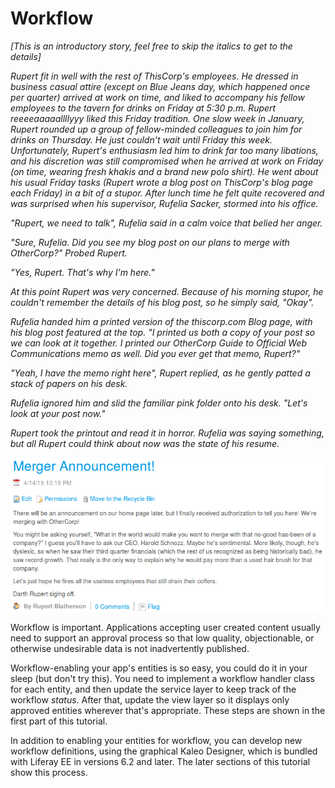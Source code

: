 # Workflow

*[This is an introductory story, feel free to skip the italics to get to the
details]*

*Rupert fit in well with the rest of ThisCorp's employees. He dressed in
business casual attire (except on Blue Jeans day, which happened once per
quarter) arrived at work on time, and liked to accompany his fellow employees
to the tavern for drinks on Friday at 5:30 p.m. Rupert reeeeaaaaallllyyy liked
this Friday tradition. One slow week in January, Rupert rounded up a group of
fellow-minded colleagues to join him for drinks on Thursday. He just couldn't
wait until Friday this week. Unfortunately, Rupert's enthusiasm led him to
drink far too many libations, and his discretion was still compromised when he
arrived at work on Friday (on time, wearing fresh khakis and a brand new polo
shirt). He went about his  usual Friday tasks (Rupert wrote a blog post on
ThisCorp's blog page each Friday) in a bit of a stupor. After lunch time he
felt quite recovered and was surprised when his supervisor, Rufelia Sacker,
stormed into his office.*

*"Rupert, we need to talk", Rufelia said in a calm voice that belied her
anger.*

*"Sure, Rufelia. Did you see my blog post on our plans to merge with
OtherCorp?" Probed Rupert.*

*"Yes, Rupert. That's why I'm here."*

*At this point Rupert was very concerned. Because of his morning stupor, he
couldn't remember the details of his blog post, so he simply said, "Okay".*

*Rufelia handed him a printed version of the thiscorp.com Blog page, with his
blog post featured at the top. "I printed us both a copy of your post so we can
look at it together. I printed our OtherCorp Guide to Official Web
Communications memo as well. Did you ever get that memo, Rupert?"*

*"Yeah, I have the memo right here", Rupert replied, as he gently patted a
stack of papers on his desk.*

*Rufelia ignored him and slid the familiar pink folder onto his desk. "Let's
look at your post now."*

*Rupert took the printout and read it in horror. Rufelia was saying something,
but all Rupert could think about now was the state of his resume.*

![Figure 1: ThisCorp should have enabled workflow for Blog posts.](../../images/thiscorp-blog.png)

Workflow is important. Applications accepting user created content usually need
to support an approval process so that low quality, objectionable, or otherwise
undesirable data is not inadvertently published. 

Workflow-enabling your app's entities is so easy, you could do it in your sleep
(but don't try this). You need to implement a workflow handler class for each
entity, and then update the service layer to keep track of the workflow
*status*. After that, update the view layer so it displays only approved
entities wherever that's appropriate. These steps are shown in the first part of
this tutorial.

In addition to enabling your entities for workflow, you can develop new workflow
definitions, using the graphical Kaleo Designer, which is bundled with Liferay
EE in versions 6.2 and later. The later sections of this tutorial show this
process.
